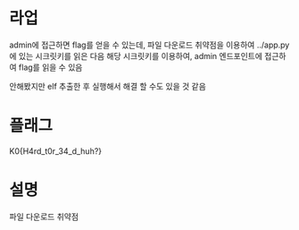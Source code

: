 # 라업
admin에 접근하면 flag를 얻을 수 있는데,
파일 다운로드 취약점을 이용하여 ../app.py에 있는 시크릿키를 읽은 다음
해당 시크릿키를 이용하여, admin 엔드포인트에 접근하여 flag를 읽을 수 있음

안해봤지만 elf 추출한 후 실행해서 해결 할 수도 있을 것 같음 


# 플래그
K0{H4rd_t0r_34_d_huh?}


# 설명
파일 다운로드 취약점